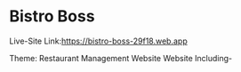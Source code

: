 # Bistro Boss

Live-Site Link:https://bistro-boss-29f18.web.app

Theme: Restaurant Management Website
Website Including-
